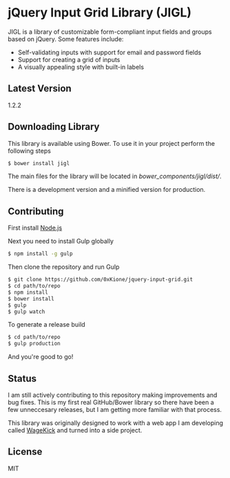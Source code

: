 # jQuery Input Grid Library (JIGL)

JIGL is a library of customizable form-compliant input fields and groups based on jQuery. Some features include:

- Self-validating inputs with support for email and password fields
- Support for creating a grid of inputs
- A visually appealing style with built-in labels

## Latest Version
1.2.2

## Downloading Library
This library is available using Bower. To use it in your project perform the following steps

```sh
$ bower install jigl
```

The main files for the library will be located in *bower_components/jigl/dist/*.

There is a development version and a minified version for production.

## Contributing
First install [Node.js](https://nodejs.org/)

Next you need to install Gulp globally
```sh
$ npm install -g gulp
```

Then clone the repository and run Gulp
```sh
$ git clone https://github.com/0xKione/jquery-input-grid.git
$ cd path/to/repo
$ npm install
$ bower install
$ gulp
$ gulp watch
```

To generate a release build
```sh
$ cd path/to/repo
$ gulp production
```

And you're good to go!

## Status
I am still actively contributing to this repository making improvements and bug fixes. This is my first real GitHub/Bower library so there have been a few unneccesary releases, but I am getting more familiar with that process.

This library was originally designed to work with a web app I am developing called [WageKick](https://wagekick.com) and turned into a side project.

## License
MIT
